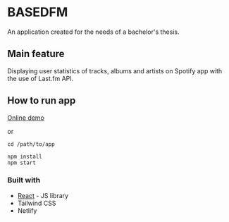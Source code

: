 # BASEDFM

An application created for the needs of a bachelor's thesis.

## Main feature

Displaying user statistics of tracks, albums and artists on Spotify app with the use of Last.fm API.

## How to run app

[Online demo](https://poetic-kleicha-ca23a5.netlify.app/)

or


```
cd /path/to/app
```

```
npm install
npm start
```


### Built with

- [React](https://reactjs.org/) - JS library
- Tailwind CSS
- Netlify


